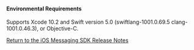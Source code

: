 #### Environmental Requirements

Supports Xcode 10.2 and Swift version 5.0 (swiftlang-1001.0.69.5 clang-1001.0.46.3), or Objective-C.

<a href="/mobile-app-messaging-sdk-for-ios-all-release-notes.html">Return to the iOS Messaging SDK Release Notes</a>